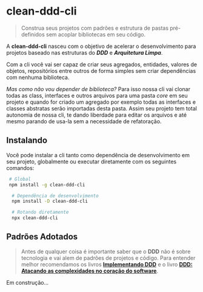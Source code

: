 # clean-ddd-cli

> Construa seus projetos com padrões e estrutura de pastas pré-definidos sem acoplar bibliotecas em seu código.

A **clean-ddd-cli** nasceu com o objetivo de acelerar o desenvolvimento para projetos baseado nas estruturas do _**DDD**_ e _**Arquitetura Limpa**_.

Com a cli você vai ser capaz de criar seus agregados, entidades, valores de objetos, repositórios entre outros de forma simples sem criar dependências com nenhuma biblioteca.

_Mas como não vou depender de biblioteca?_ Para isso nossa cli vai clonar todas as class, interfaces e outros arquivos para uma pasta *core* em seu projeto e quando for criado um agregado por exemplo todas as interfaces e classes abstratas serão importadas desta pasta. Assim seu projeto tem total autonomia de nossa cli, te dando liberdade para editar os arquivos e até mesmo parando de usa-la sem a necessidade de refatoração.

 ## Instalando
 Você pode instalar a cli tanto como dependência de desenvolvimento em seu projeto, globalmente ou executar diretamente com os seguintes comandos:
 ```bash
  # Global
  npm install -g clean-ddd-cli
``` 
```bash
  # Dependência de desenvolvimento
  npm install -D clean-ddd-cli
```
```bash
  # Rotando diretamente
  npx clean-ddd-cli
```

 ## Padrões Adotados
 > Antes de qualquer coisa é importante saber que o **DDD** não é sobre tecnologia e vai alem de padrões de projetos e código. Para entender melhor recomendamos os livros [**Implementando DDD**](https://a.co/d/4n1CSUo) e o livro [**DDD: Atacando as complexidades no coração do software**](https://a.co/d/au4GoPQ).

 Em construção...